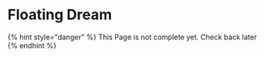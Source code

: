 # Floating Dream

{% hint style="danger" %}
This Page is not complete yet. Check back later
{% endhint %}


